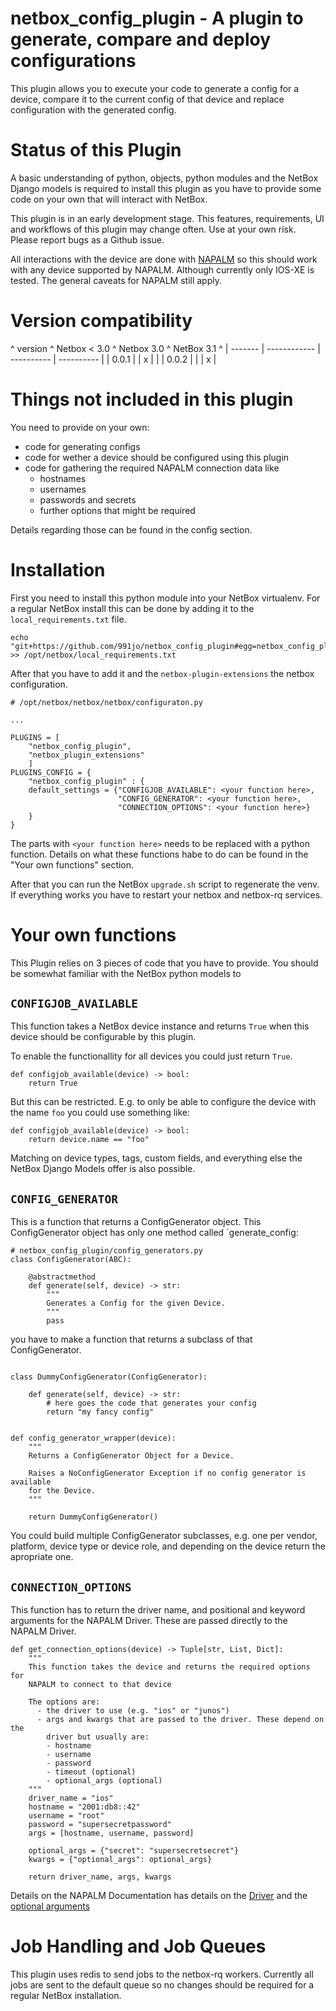 # netbox_config_plugin - A plugin to generate, compare and deploy configurations

This plugin allows you to execute your code to generate a config for a device,
compare it to the current config of that device and replace configuration with
the generated config.


# Status of this Plugin


A basic understanding of python, objects, python modules and the NetBox Django
models is required to install this plugin as you have to provide some code
on your own that will interact with NetBox.

This plugin is in an early development stage.
This features, requirements, UI and workflows of this plugin may change often.
Use at your own risk.
Please report bugs as a Github issue.

All interactions with the device are done with [NAPALM](https://github.com/napalm-automation/napalm)
so this should work with any device supported by NAPALM.
Although currently only IOS-XE is tested.
The general caveats for NAPALM still apply.

# Version compatibility

^ version ^ Netbox < 3.0 ^ Netbox 3.0 ^ NetBox 3.1 ^
| ------- | ------------ | ---------- | ---------- |
| 0.0.1   |              | x          |            |
| 0.0.2   |              |            | x          |

# Things not included in this plugin

You need to provide on your own:

- code for generating configs
- code for wether a device should be configured using this plugin
- code for gathering the required NAPALM connection data like
  - hostnames
  - usernames
  - passwords and secrets
  - further options that might be required

Details regarding those can be found in the config section.

# Installation

First you need to install this python module into your NetBox virtualenv.
For a regular NetBox install this can be done by adding it to the
`local_requirements.txt` file.

```
echo "git+https://github.com/991jo/netbox_config_plugin#egg=netbox_config_plugin" >> /opt/netbox/local_requirements.txt
```

After that you have to add it and the `netbox-plugin-extensions` the netbox
configuration.

```
# /opt/netbox/netbox/netbox/configuraton.py

...

PLUGINS = [
	"netbox_config_plugin",
	"netbox_plugin_extensions"
	]
PLUGINS_CONFIG = {
	"netbox_config_plugin" : {
    default_settings = {"CONFIGJOB_AVAILABLE": <your function here>,
                        "CONFIG_GENERATOR": <your function here>,
                        "CONNECTION_OPTIONS": <your function here>}
	}
}
```

The parts with `<your function here>` needs to be replaced with a python
function. Details on what these functions habe to do can be found in the
"Your own functions" section.

After that you can run the NetBox `upgrade.sh` script to regenerate the venv.
If everything works you have to restart your netbox and netbox-rq services.

# Your own functions

This Plugin relies on 3 pieces of code that you have to provide.
You should be somewhat familiar with the NetBox python models to 

## `CONFIGJOB_AVAILABLE`

This function takes a NetBox device instance and returns `True` when
this device should be configurable by this plugin.

To enable the functionallity for all devices you could just return `True`.

```
def configjob_available(device) -> bool:
    return True
```

But this can be restricted. E.g. to only be able to configure the device with
the name `foo` you could use something like:

```
def configjob_available(device) -> bool:
    return device.name == "foo"
```

Matching on device types, tags, custom fields, and everything else the NetBox
Django Models offer is also possible.

## `CONFIG_GENERATOR`

This is a function that returns a ConfigGenerator object.
This ConfigGenerator object has only one method called `generate_config:

```
# netbox_config_plugin/config_generators.py
class ConfigGenerator(ABC):

    @abstractmethod
    def generate(self, device) -> str:
        """
        Generates a Config for the given Device.
        """
        pass
```

you have to make a function that returns a subclass of that ConfigGenerator.

```

class DummyConfigGenerator(ConfigGenerator):

    def generate(self, device) -> str:
        # here goes the code that generates your config
		return "my fancy config"


def config_generator_wrapper(device):
    """
    Returns a ConfigGenerator Object for a Device.

    Raises a NoConfigGenerator Exception if no config generator is available
    for the Device.
    """

    return DummyConfigGenerator()
```

You could build multiple ConfigGenerator subclasses, e.g. one per vendor,
platform, device type or device role, and depending on the device
return the apropriate one.

## `CONNECTION_OPTIONS`

This function has to return the driver name, and positional and keyword arguments
for the NAPALM Driver.
These are passed directly to the NAPALM Driver.

```
def get_connection_options(device) -> Tuple[str, List, Dict]:
    """
    This function takes the device and returns the required options for
    NAPALM to connect to that device

    The options are:
      - the driver to use (e.g. "ios" or "junos")
      - args and kwargs that are passed to the driver. These depend on the
        driver but usually are:
        - hostname
        - username
        - password
        - timeout (optional)
        - optional_args (optional)
    """
    driver_name = "ios"
    hostname = "2001:db8::42"
    username = "root"
    password = "supersecretpassword"
    args = [hostname, username, password]

    optional_args = {"secret": "supersecretsecret"}
    kwargs = {"optional_args": optional_args}

    return driver_name, args, kwargs
```

Details on the NAPALM Documentation has details on the [Driver](https://napalm.readthedocs.io/en/latest/support/index.html#optional-arguments)
and the [optional arguments](https://napalm.readthedocs.io/en/latest/support/index.html#optional-arguments)

# Job Handling and Job Queues

This plugin uses redis to send jobs to the netbox-rq workers.
Currently all jobs are sent to the default queue so no changes should be
required for a regular NetBox installation.
